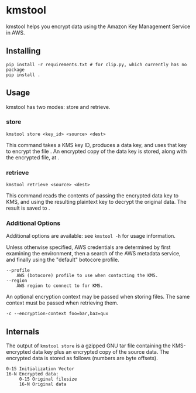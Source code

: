 # kmstool

kmstool helps you encrypt data using the Amazon Key Management Service in AWS.

## Installing

```
pip install -r requirements.txt # for clip.py, which currently has no package
pip install .
```

## Usage

kmstool has two modes: store and retrieve.

### store

```
kmstool store <key_id> <source> <dest>
```

This command takes a KMS key ID, produces a data key, and uses that key to
encrypt the file <source>. An encrypted copy of the data key is stored, along
with the encrypted file, at <dest>.

### retrieve

```
kmstool retrieve <source> <dest>
```

This command reads the contents of <source> passing the encrypted data key to
KMS, and using the resulting plaintext key to decrypt the original data. The
result is saved to <dest>.

### Additional Options

Additional options are available: see `kmstool -h` for usage information.

Unless otherwise specified, AWS credentials are determined by first examining
the environment, then a search of the AWS metadata service, and finally using
the "default" botocore profile.

```
--profile
    AWS (botocore) profile to use when contacting the KMS.
--region
    AWS region to connect to for KMS.
```

An optional encryption context may be passed when storing files. The same
context must be passed when retrieving them.

```
-c --encryption-context foo=bar,baz=qux
```

## Internals

The output of `kmstool store` is a gzipped GNU tar file containing the
KMS-encrypted data key plus an encrypted copy of the source data. The
encrypted data is stored as follows (numbers are byte offsets).

```
0-15 Initialization Vector
16-N Encrypted data:
     0-15 Original filesize
     16-N Original data
```
